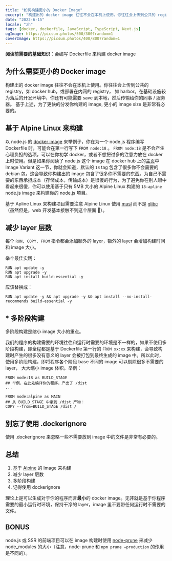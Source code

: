 ```yaml
---
title: "如何构建更小的 Docker Image"
excerpt: "构建出的 docker image 往往不会在本机上使用。你往往会上传到公共的 registry，如 docker hub，或部署在内网的 registry， 如 harbor。在基础设施较为落后的开发环境中，你还有可能需要 save 到本地，然后传输给你的同事 / 服务器。 基于上述，为了更快的分发你构建的 image, 更小的 image size 是非常有必要的。"
date: "2022-6-15"
locale: "zh"
tags: [docker, dockerfile, JavaScript, TypeScript, Next.js]
ogImage: https://picsum.photos/500/300?random=1
coverImage: https://picsum.photos/400/800?random=1
---
```


**阅读前需要的基础知识**：会编写 Dockerfile 来构建 docker image

## 为什么需要更小的 Docker image

构建出的 docker image 往往不会在本机上使用。你往往会上传到公共的 registry，如 docker hub，或部署在内网的 registry， 如 harbor。在基础设施较为落后的开发环境中，你还有可能需要 save 到本地，然后传输给你的同事 / 服务器。 基于上述，为了更快的分发你构建的 image, 更小的 image size 是非常有必要的。

## 基于 Alpine Linux 来构建

以 node.js 的 [docker image](https://hub.docker.com/_/node) 来举例子，你在为一个 node.js 程序编写 Dockerfile 时，可能会在第一行写下 `FROM node:18` 。 `FROM node:18` 是不会产生心理负担的选项，可以在你初学 docker，或者不想把过多的注意力放在 docker 上时使用。但是如果你阅读了 node.js 这个 image 在 docker hub 上的[主页](https://hub.docker.com/_/node)中 Image Variant 这一节，你就会知道，默认的 `18` tag 包含了很多你不会需要的 debian 包，这会导致你构建出的 image 包含了很多你不需要的东西。为自己不需要的东西承担成本（存储成本，传输成本）是很傻的行为，为了避免你在别人眼中看起来很傻，你可以使用基于只有 5MB 大小的 Alpine Linux 构建的 `18-apline` node.js image 来构建你的 node.js 项目。

基于 Apline Linux 来构建项目需要注意 Alpine Linux 使用 [musl](https://musl.libc.org/) 而不是 [glibc](https://www.gnu.org/software/libc/)（虽然但是，web 开发基本接触不到这个层面 **🤗**）。

## 减少 layer 层数

每个 `RUN, COPY, FROM` 指令都会添加额外的 layer，额外的 layer 会增加构建时间和 image 大小。

举个最佳实践：

```docker
RUN apt update -y
RUN apt upgrade -y
RUN apt install build-essential -y
```

应该替换成：

```docker
RUN apt update -y && apt upgrade -y && apt install --no-install-recommends build-essential -y
```

## \* 多阶段构建

多阶段构建是缩小 image 大小的重点。

我们的程序的构建需要的环境往往和运行时需要的环境是不一样的，如果不使用多阶段构建，即全程都是基于 Dockerfile 第一行的 `FROM xx:xx` 来构建，会导致构建时产生的很多没有意义的 layer 会被打包到最终生成的 image 中。所以此时，使用多阶段构建，即将程序各个阶段 base 不同的 image 可以剔除很多不需要的 layer， 大大缩小 image 体积。举例：

```docker
FROM node:18 as BUILD_STAGE
## 举例，在此处编译你的程序，产出了 /dist
...

FROM node:alpine as MAIN
## 从 BUILD_STAGE 中拿到 /dist 产物：
COPY --from=BUILD_STAGE /dist /
```

## 别忘了使用 .dockerignore

使用 .dockerignore 来忽略一些不需要放到 image 中的文件是非常有必要的。

## 总结

1. 基于 [Alpine](https://hub.docker.com/_/alpine) 的 Image 来构建
2. 减少 layer 层数
3. 多阶段构建
4. 记得使用 dockerignore

理论上是可以生成对于你的程序而言**最小**的 docker image。无非就是基于你程序需要的最小运行时环境，保持干净的 layer，image 里不要带任何运行时不需要的文件。

## BONUS

node.js 或 SSR 的前端项目可以在 image 构建时使用 [node-prune](https://github.com/tj/node-prune) 来减少 node_modules 的大小（注意，node-prune 和 `npm prune —production` 的[作用](https://docs.npmjs.com/cli/v8/commands/npm-prune)是不同的）。

